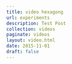 ```yaml
---
title: video hexagong
url: experiments
description: Test Post
collection: videos
paginate: videos
layout: video.html
date: 2015-11-01
draft: false
---
```


